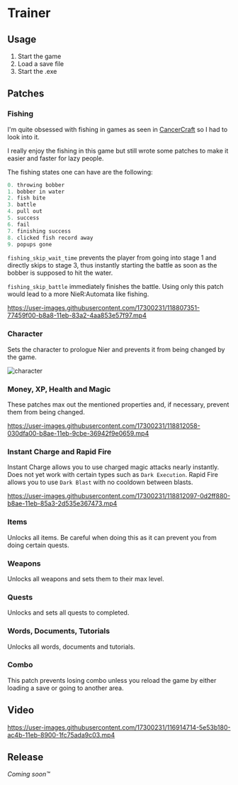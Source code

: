 # Trainer

## Usage

1. Start the game
2. Load a save file
3. Start the .exe

## Patches

### Fishing

I'm quite obsessed with fishing in games as seen in [CancerCraft](https://github.com/Acurisu/CancerCraft) so I had to look into it.

I really enjoy the fishing in this game but still wrote some patches to make it easier and faster for lazy people.

The fishing states one can have are the following:

```c++
0. throwing bobber
1. bobber in water
2. fish bite
3. battle
4. pull out
5. success
6. fail
7. finishing success
8. clicked fish record away
9. popups gone
```

`fishing_skip_wait_time` prevents the player from going into stage 1 and directly skips to stage 3, thus instantly starting the battle as soon as the bobber is supposed to hit the water.

`fishing_skip_battle` immediately finishes the battle. Using only this patch would lead to a more NieR:Automata like fishing.

https://user-images.githubusercontent.com/17300231/118807351-77459f00-b8a8-11eb-83a2-4aa853e57f97.mp4

### Character

Sets the character to prologue Nier and prevents it from being changed by the game.

![character](https://user-images.githubusercontent.com/17300231/118807411-904e5000-b8a8-11eb-83b3-643e1d1f0c5e.png)

### Money, XP, Health and Magic

These patches max out the mentioned properties and, if necessary, prevent them from being changed.

https://user-images.githubusercontent.com/17300231/118812058-030dfa00-b8ae-11eb-9cbe-36942f9e0659.mp4

### Instant Charge and Rapid Fire

Instant Charge allows you to use charged magic attacks nearly instantly. Does not yet work with certain types such as `Dark Execution`. Rapid Fire allows you to use `Dark Blast` with no cooldown between blasts.

https://user-images.githubusercontent.com/17300231/118812097-0d2ff880-b8ae-11eb-85a3-2d535e367473.mp4

### Items

Unlocks all items. Be careful when doing this as it can prevent you from doing certain quests.

### Weapons

Unlocks all weapons and sets them to their max level.

### Quests

Unlocks and sets all quests to completed.

### Words, Documents, Tutorials

Unlocks all words, documents and tutorials.

### Combo

This patch prevents losing combo unless you reload the game by either loading a save or going to another area.

## Video

https://user-images.githubusercontent.com/17300231/116914714-5e53b180-ac4b-11eb-8900-1fc75ada9c03.mp4

## Release

_Coming soon™_
